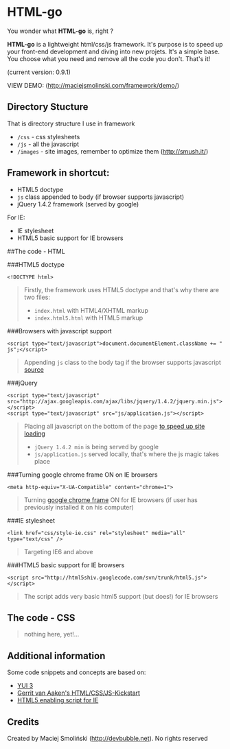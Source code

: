 # HTML-go

You wonder what **HTML-go** is, right ?
  
  
**HTML-go** is a lightweight html/css/js framework.
It's purpose is to speed up your front-end development and diving into new projets. 
It's a simple base. You choose what you need and remove all the code you don't. That's it!

(current version: 0.9.1)

VIEW DEMO: (http://maciejsmolinski.com/framework/demo/)

## Directory Stucture

That is directory structure I use in framework

* `/css` - css stylesheets
* `/js` - all the javascript
* `/images` - site images, remember to optimize them (<http://smush.it/>)

## Framework in shortcut:

* HTML5 doctype
* `js` class appended to body (if browser supports javascript)
* jQuery 1.4.2 framework (served by google)

For IE:

* IE stylesheet
* HTML5 basic support for IE browsers


##The code - HTML


###HTML5 doctype

	<!DOCTYPE html>

> Firstly, the framework uses HTML5 doctype and that's why there are two files:
>
> * `index.html` with HTML4/XHTML markup
> * `index.html5.html` with HTML5 markup


###Browsers with javascript support

	<script type="text/javascript">document.documentElement.className += " js";</script>

> Appending `js` class to the body tag if the browser supports javascript [source](http://www.webkrauts.de/2008/12/14/sehr-sehr-schnelle-seiten-website-performance-best-practice-teil-2/)


###jQuery

	<script type="text/javascript" src="http://ajax.googleapis.com/ajax/libs/jquery/1.4.2/jquery.min.js"></script>
	<script type="text/javascript" src="js/application.js"></script>

> Placing all javascript on the bottom of the page [to speed up site loading](http://developer.yahoo.com/performance/rules.html#js_bottom )
> 
> * `jQuery 1.4.2 min` is being served by google
> * `js/application.js` served locally, that's where the js magic takes place


###Turning google chrome frame ON on IE browsers

	<meta http-equiv="X-UA-Compatible" content="chrome=1">

> Turning [google chrome frame](http://code.google.com/intl/pl-PL/chrome/chromeframe/) ON for IE browsers (if user has previously installed it on his computer)


###IE stylesheet

	<link href="css/style-ie.css" rel="stylesheet" media="all" type="text/css" />

> Targeting IE6 and above


###HTML5 basic support for IE browsers

	<script src="http://html5shiv.googlecode.com/svn/trunk/html5.js"></script>

> The script adds very basic html5 support (but does!) for IE browsers


## The code - CSS

> nothing here, yet!...

## Additional information

Some code snippets and concepts are based on:

* [YUI 3](http://developer.yahoo.com/yui/3/)
* [Gerrit van Aaken's HTML/CSS/JS-Kickstart](http://praegnanz.de/weblog/htmlcssjs-kickstart)
* [HTML5 enabling script for IE](http://remysharp.com/2009/01/07/html5-enabling-script/)


## Credits

Created by Maciej Smoliński (<http://devbubble.net>). No rights reserved